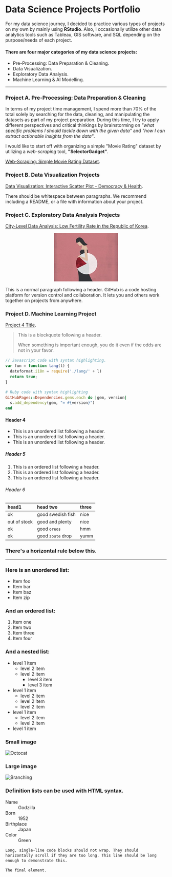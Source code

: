 # Data Science Projects Portfolio

For my data science journey, I decided to practice various types of projects on my own by mainly using **RStudio**. Also, I occasionally utilize other data analytics tools such as Tableau, GIS software, and SQL depending on the purpose/needs of each project.

#### There are four major categories of my data science projects:

*   Pre-Processing: Data Preparation & Cleaning.
*   Data Visualization.
*   Exploratory Data Analysis.
*   Machine Learning & AI Modelling.

---
### Project A. Pre-Processing: Data Preparation & Cleaning

In terms of my project time management, I spend more than 70% of the total solely by searching for the data, cleaning, and manipulating the datasets as part of my project preparation. During this time, I try to apply different perspectives and critical thinkings by brainstorming on _"what specific problems I should tackle down with the given data"_ and _"how I can extract actionable insights from the data"_.  

I would like to start off with organizing a simple "Movie Rating" dataset by utilizing a _web-scraping_ tool, **"SelectorGadget"**.

[Web-Scraping: Simple Movie Rating Dataset](./another-page.html).
<img src=""/>


### Project B. Data Visualization Projects 


[Data Visualization: Interactive Scatter Plot - Democracy & Health](./another-page.html).
<img src=""/>

There should be whitespace between paragraphs. We recommend including a README, or a file with information about your project.


### Project C. Exploratory Data Analysis Projects

  
[City-Level Data Analysis: Low Fertility Rate in the Republic of Korea](https://github.com/byeonghyeonSo/byeonghyeonSo.github.io/blob/5ea971254ab9db2f8606f755fbea390fbb006a09/Final-Project.html).

<p align="center">
<img src="https://github.com/byeonghyeonSo/byeonghyeonSo.github.io/blob/main/GettyImages_748319837.0.jpg?raw=true"/>
</p>

This is a normal paragraph following a header. GitHub is a code hosting platform for version control and collaboration. It lets you and others work together on projects from anywhere.


### Project D. Machine Learning Project

[Project 4 Title](./another-page.html).
> This is a blockquote following a header.
>
> When something is important enough, you do it even if the odds are not in your favor.

```js
// Javascript code with syntax highlighting.
var fun = function lang(l) {
  dateformat.i18n = require('./lang/' + l)
  return true;
}
```

```ruby
# Ruby code with syntax highlighting
GitHubPages::Dependencies.gems.each do |gem, version|
  s.add_dependency(gem, "= #{version}")
end
```

#### Header 4

*   This is an unordered list following a header.
*   This is an unordered list following a header.
*   This is an unordered list following a header.

##### Header 5

1.  This is an ordered list following a header.
2.  This is an ordered list following a header.
3.  This is an ordered list following a header.

###### Header 6

| head1        | head two          | three |
|:-------------|:------------------|:------|
| ok           | good swedish fish | nice  |
| out of stock | good and plenty   | nice  |
| ok           | good `oreos`      | hmm   |
| ok           | good `zoute` drop | yumm  |

### There's a horizontal rule below this.

* * *

### Here is an unordered list:

*   Item foo
*   Item bar
*   Item baz
*   Item zip

### And an ordered list:

1.  Item one
1.  Item two
1.  Item three
1.  Item four

### And a nested list:

- level 1 item
  - level 2 item
  - level 2 item
    - level 3 item
    - level 3 item
- level 1 item
  - level 2 item
  - level 2 item
  - level 2 item
- level 1 item
  - level 2 item
  - level 2 item
- level 1 item

### Small image

![Octocat](https://github.githubassets.com/images/icons/emoji/octocat.png)

### Large image

![Branching](https://guides.github.com/activities/hello-world/branching.png)


### Definition lists can be used with HTML syntax.

<dl>
<dt>Name</dt>
<dd>Godzilla</dd>
<dt>Born</dt>
<dd>1952</dd>
<dt>Birthplace</dt>
<dd>Japan</dd>
<dt>Color</dt>
<dd>Green</dd>
</dl>

```
Long, single-line code blocks should not wrap. They should horizontally scroll if they are too long. This line should be long enough to demonstrate this.
```

```
The final element.
```
